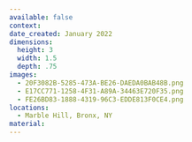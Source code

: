 ```yaml
---
available: false
context:
date_created: January 2022
dimensions:
  height: 3
  width: 1.5
  depth: .75
images:
  - 20F3082B-5285-473A-BE26-DAEDA0BAB48B.png
  - E17CC771-1258-4F31-A89A-34463E720F35.png
  - FE26BD83-1888-4319-96C3-EDDE813F0CE4.png
locations:
  - Marble Hill, Bronx, NY
material:
---
```

